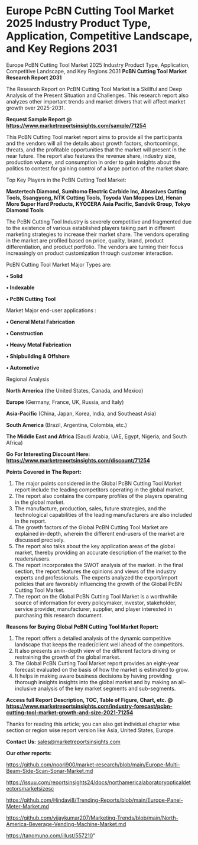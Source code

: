 # Europe PcBN Cutting Tool Market 2025 Industry Product Type, Application, Competitive Landscape, and Key Regions 2031
 Europe PcBN Cutting Tool Market 2025 Industry Product Type, Application, Competitive Landscape, and Key Regions 2031
<strong>PcBN Cutting Tool Market Research Report 2031</strong>

The Research Report on PcBN Cutting Tool Market is a Skillful and Deep Analysis of the Present Situation and Challenges. This research report also analyzes other important trends and market drivers that will affect market growth over 2025-2031.

<strong>Request Sample Report @ <a href=https://www.marketreportsinsights.com/sample/71254>https://www.marketreportsinsights.com/sample/71254</a></strong>

This PcBN Cutting Tool market report aims to provide all the participants and the vendors will all the details about growth factors, shortcomings, threats, and the profitable opportunities that the market will present in the near future. The report also features the revenue share, industry size, production volume, and consumption in order to gain insights about the politics to contest for gaining control of a large portion of the market share.

Top Key Players in the PcBN Cutting Tool Market:

<strong>Mastertech Diamond, Sumitomo Electric Carbide Inc, Abrasives Cutting Tools, Ssangyong, NTK Cutting Tools, Toyoda Van Moppes Ltd, Henan More Super Hard Products, KYOCERA Asia Pacific, Sandvik Group, Tokyo Diamond Tools</strong>

The PcBN Cutting Tool Industry is severely competitive and fragmented due to the existence of various established players taking part in different marketing strategies to increase their market share. The vendors operating in the market are profiled based on price, quality, brand, product differentiation, and product portfolio. The vendors are turning their focus increasingly on product customization through customer interaction.

PcBN Cutting Tool Market Major Types are:

<strong>• Solid

• Indexable

• PcBN Cutting Tool</strong>

Market Major end-user applications :

<strong>• General Metal Fabrication

• Construction

• Heavy Metal Fabrication

• Shipbuilding & Offshore

• Automotive</strong>

Regional Analysis

</u><strong><b>North America</b></strong> (the United States, Canada, and Mexico)

<strong><b>Europe </b></strong>(Germany, France, UK, Russia, and Italy)

<strong><b>Asia-Pacific</b></strong> (China, Japan, Korea, India, and Southeast Asia)

<strong><b>South America</b></strong> (Brazil, Argentina, Colombia, etc.)

<strong><b>The Middle East and Africa</b></strong> (Saudi Arabia, UAE, Egypt, Nigeria, and South Africa)

<strong>Go For Interesting Discount Here: <a href=https://www.marketreportsinsights.com/discount/71254>https://www.marketreportsinsights.com/discount/71254</a></strong>

<strong>Points Covered in The Report:</strong>
<ol>
  <li>The major points considered in the Global PcBN Cutting Tool Market report include the leading competitors operating in the global market.</li>
  <li>The report also contains the company profiles of the players operating in the global market.</li>
  <li>The manufacture, production, sales, future strategies, and the technological capabilities of the leading manufacturers are also included in the report.</li>
  <li>The growth factors of the Global PcBN Cutting Tool Market are explained in-depth, wherein the different end-users of the market are discussed precisely.</li>
  <li>The report also talks about the key application areas of the global market, thereby providing an accurate description of the market to the readers/users.</li>
  <li>The report incorporates the SWOT analysis of the market. In the final section, the report features the opinions and views of the industry experts and professionals. The experts analyzed the export/import policies that are favorably influencing the growth of the Global PcBN Cutting Tool Market.</li>
  <li>The report on the Global PcBN Cutting Tool Market is a worthwhile source of information for every policymaker, investor, stakeholder, service provider, manufacturer, supplier, and player interested in purchasing this research document.</li>
</ol>
<strong>Reasons for Buying Global PcBN Cutting Tool Market Report:</strong>

<ol>
  <li>The report offers a detailed analysis of the dynamic competitive landscape that keeps the reader/client well ahead of the competitors.</li>
  <li>It also presents an in-depth view of the different factors driving or restraining the growth of the global market.</li>
  <li>The Global PcBN Cutting Tool Market report provides an eight-year forecast evaluated on the basis of how the market is estimated to grow.</li>
  <li>It helps in making aware business decisions by having providing thorough insights insights into the global market and by making an all-inclusive analysis of the key market segments and sub-segments.</li>
</ol>
<strong>Access full Report Description, TOC, Table of Figure, Chart, etc. @ <a href=https://www.marketreportsinsights.com/industry-forecast/pcbn-cutting-tool-market-growth-and-size-2021-71254>https://www.marketreportsinsights.com/industry-forecast/pcbn-cutting-tool-market-growth-and-size-2021-71254</a></strong>


Thanks for reading this article; you can also get individual chapter wise section or region wise report version like Asia, United States, Europe.

<strong>Contact Us:</strong>
sales@marketreportsinsights.com

<strong>Our other reports:</strong>

<a href=https://github.com/noori900/market-research/blob/main/Europe-Multi-Beam-Side-Scan-Sonar-Market.md>https://github.com/noori900/market-research/blob/main/Europe-Multi-Beam-Side-Scan-Sonar-Market.md</a>

<a href=https://issuu.com/reportsinsights24/docs/northamericalaboratoryopticaldetectorsmarketsizesc>https://issuu.com/reportsinsights24/docs/northamericalaboratoryopticaldetectorsmarketsizesc</a>

<a href=https://github.com/Hindavi8/Trending-Reports/blob/main/Europe-Panel-Meter-Market.md>https://github.com/Hindavi8/Trending-Reports/blob/main/Europe-Panel-Meter-Market.md</a>

<a href=https://github.com/vijaykumar207/Marketing-Trends/blob/main/North-America-Beverage-Vending-Machine-Market.md>https://github.com/vijaykumar207/Marketing-Trends/blob/main/North-America-Beverage-Vending-Machine-Market.md</a>

<a href=https://tanomuno.com/illust/557210>https://tanomuno.com/illust/557210</a>"
